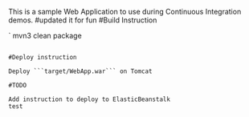 This is a sample Web Application to use during Continuous Integration demos.
#updated it for fun
#Build Instruction

`
mvn3 clean package
```

#Deploy instruction

Deploy ```target/WebApp.war``` on Tomcat
 
#TODO
 
Add instruction to deploy to ElasticBeanstalk
test

